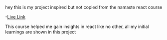 hey this is my project inspired but not copied from the namaste react course

-[Live Link](https://namaste-react-mujtaba.vercel.app/)

This course helped me gain insights in react like no other, all my initial learnings are shown in this project
